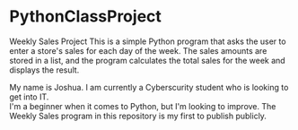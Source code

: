 # PythonClassProject

Weekly Sales Project
This is a simple Python program that asks the user to enter a store's sales for each day of the week. The sales amounts are stored in a list, and the program calculates the total sales for the week and displays the result. 

My name is Joshua.
I am currently a Cyberscurity student who is looking to get into IT.  
I'm a beginner when it comes to Python, but I'm looking to improve.
The Weekly Sales program in this repository is my first to publish publicly. 
